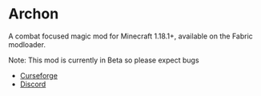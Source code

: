 # Archon

A combat focused magic mod for Minecraft 1.18.1+, available on the Fabric modloader.

Note: This mod is currently in Beta so please expect bugs

* [Curseforge](https://www.curseforge.com/minecraft/mc-mods/archon)
* [Discord](https://discord.gg/muAnYRGXrq)


